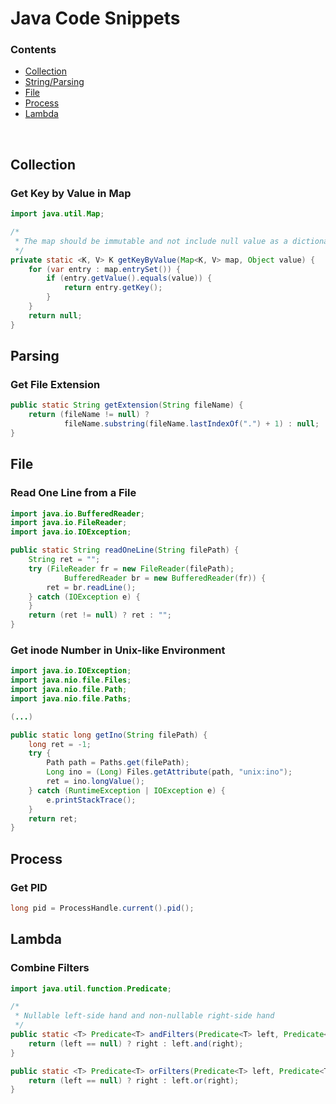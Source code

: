 # Java Code Snippets

### Contents
+ [Collection](#collection)
+ [String/Parsing](#string/parsing)
+ [File](#file)
+ [Process](#process)
+ [Lambda](#lambda)
<br>

## Collection

### Get Key by Value in Map

```java
import java.util.Map;

/*
 * The map should be immutable and not include null value as a dictionary
 */
private static <K, V> K getKeyByValue(Map<K, V> map, Object value) {
    for (var entry : map.entrySet()) {
        if (entry.getValue().equals(value)) {
            return entry.getKey();
        }
    }
    return null;
}

```

## Parsing

### Get File Extension
   
```java
public static String getExtension(String fileName) {
    return (fileName != null) ?
            fileName.substring(fileName.lastIndexOf(".") + 1) : null;
}
```

## File

### Read One Line from a File

```java
import java.io.BufferedReader;
import java.io.FileReader;
import java.io.IOException;

public static String readOneLine(String filePath) {
    String ret = "";
    try (FileReader fr = new FileReader(filePath);
            BufferedReader br = new BufferedReader(fr)) {
        ret = br.readLine();
    } catch (IOException e) {
    }
    return (ret != null) ? ret : "";
}
```

### Get inode Number in Unix-like Environment

```java
import java.io.IOException;
import java.nio.file.Files;
import java.nio.file.Path;
import java.nio.file.Paths;

(...)

public static long getIno(String filePath) {
    long ret = -1;
    try {
        Path path = Paths.get(filePath);
        Long ino = (Long) Files.getAttribute(path, "unix:ino");
        ret = ino.longValue();
    } catch (RuntimeException | IOException e) {
        e.printStackTrace();
    }
    return ret;
}
```

## Process

### Get PID

```java
long pid = ProcessHandle.current().pid();
```

## Lambda

### Combine Filters

```java
import java.util.function.Predicate;

/*
 * Nullable left-side hand and non-nullable right-side hand
 */
public static <T> Predicate<T> andFilters(Predicate<T> left, Predicate<T> right) {
    return (left == null) ? right : left.and(right);
}

public static <T> Predicate<T> orFilters(Predicate<T> left, Predicate<T> right) {
    return (left == null) ? right : left.or(right);
}

```
